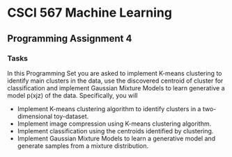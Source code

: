 # CSCI 567 Machine Learning

## Programming Assignment 4

### Tasks
In this Programming Set you are asked to implement K-means clustering to identify main clusters
in the data, use the discovered centroid of cluster for classification and implement Gaussian Mixture
Models to learn generative a model p(xjz) of the data. Specifically, you will
- Implement K-means clustering algorithm to identify clusters in a two-dimensional toy-dataset.
- Implement image compression using K-means clustering algorithm.
- Implement classification using the centroids identified by clustering.
- Implement Gaussian Mixture Models to learn a generative model and generate samples from a mixture distribution.